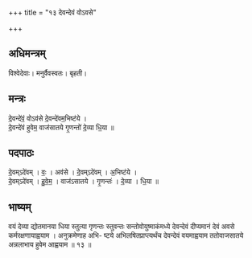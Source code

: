 +++
title = "१३ देवन्देवं वोऽवसे"

+++
## अधिमन्त्रम्
विश्वेदेवाः। मनुर्वैवस्वतः। बृहती।

## मन्त्रः
दे॒वन्दे॑वं॒ वोऽव॑से दे॒वन्दे॑वम॒भिष्ट॑ये ।  
दे॒वन्दे॑वं हुवेम॒ वाज॑सातये गृ॒णन्तो॑ दे॒व्या धि॒या ॥

## पदपाठः
दे॒वम्ऽदे॑वम् । वः॒ । अव॑से । दे॒वम्ऽदे॑वम् । अ॒भिष्ट॑ये ।  
दे॒वम्ऽदे॑वम् । हु॒वे॒म॒ । वाज॑ऽसातये । गृ॒णन्तः॑ । दे॒व्या । धि॒या ॥

## भाष्यम्
वयं देव्या द्योतमानया धिया स्तुत्या गृणन्तः स्तुवन्तः सन्तोवोयुष्माकंमध्ये देवन्देवं दीप्यमानं देवं अवसे कर्मरक्षणायाह्वयाम । अनुक्रमेणाह अभि- ष्टये अभिलषितप्राप्त्यर्थंच देवन्देवं वयमाह्वयाम ततोवाजसातये अन्नलाभाय हुवेम आह्वयाम ॥ १३ ॥
